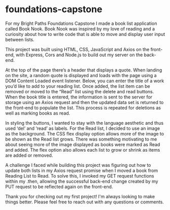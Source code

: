 # foundations-capstone
For my Bright Paths Foundations Capstone I made a book list application called Book Nook. Book Nook was inspired by my love of reading and a curiosity about how to write code that is able to move and display user input between lists. 

This project was built using HTML, CSS, JavaScript and Axios on the front-end, with Express, Cors and Node.js to build out my server on the back-end.

At the top of the page there’s a header that displays a quote. When landing on the site, a random quote is displayed and loads with the page using a DOM Content Loaded event listener. Below, you can enter the title of a work you’d like to add to your reading list. Once added, the list item can be removed or moved to the “Read” list using the delete and read buttons. When the book title is entered, the information is sent to the server for storage using an Axios request and then the updated data set is returned to the front-end to populate the list. This process is repeated for deletions as well as marking books as read.

In styling the buttons, I wanted to stay with the language aesthetic and thus used ‘del’ and ‘read’ as labels. For the Read list, I decided to use an image as the background. The CSS flex display option allows more of the image to be shown as the Read list grows. There was something motivating to me about seeing more of the image displayed as books were marked as Read and added. The flex option also allows each list to grow or shrink as items are added or removed.

A challenge I faced while building this project was figuring out how to update both lists in my Axios request promise when I moved a book from Reading List to Read. To solve this, I invoked my GET request functions within my .then, allowing the successful back-end change created by my PUT request to be reflected again on the front-end.

Thank you for checking out my first project! I'm always looking to make things better. Please feel free to reach out with any questions or comments.
